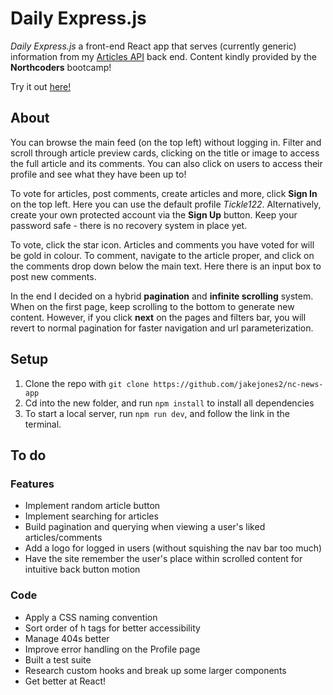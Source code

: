 # Daily Express.js

_Daily Express.js_ a front-end React app that serves (currently generic) information from my [Articles API](https://github.com/jakejones2/articles-api) back end. Content kindly provided by the **Northcoders** bootcamp!

Try it out [here!](https://nc-news-68e5d5.netlify.app/)

## About

You can browse the main feed (on the top left) without logging in. Filter and scroll through article preview cards, clicking on the title or image to access the full article and its comments. You can also click on users to access their profile and see what they have been up to!

To vote for articles, post comments, create articles and more, click **Sign In** on the top left. Here you can use the default profile _Tickle122_. Alternatively, create your own protected account via the **Sign Up** button. Keep your password safe - there is no recovery system in place yet.

To vote, click the star icon. Articles and comments you have voted for will be gold in colour. To comment, navigate to the article proper, and click on the comments drop down below the main text. Here there is an input box to post new comments.

In the end I decided on a hybrid **pagination** and **infinite scrolling** system. When on the first page, keep scrolling to the bottom to generate new content. However, if you click **next** on the pages and filters bar, you will revert to normal pagination for faster navigation and url parameterization.

## Setup

1. Clone the repo with `git clone https://github.com/jakejones2/nc-news-app`
2. Cd into the new folder, and run `npm install` to install all dependencies
3. To start a local server, run `npm run dev`, and follow the link in the terminal.

## To do

### Features

- Implement random article button
- Implement searching for articles
- Build pagination and querying when viewing a user's liked articles/comments
- Add a logo for logged in users (without squishing the nav bar too much)
- Have the site remember the user's place within scrolled content for intuitive back button motion

### Code

- Apply a CSS naming convention
- Sort order of h tags for better accessibility
- Manage 404s better
- Improve error handling on the Profile page
- Built a test suite
- Research custom hooks and break up some larger components
- Get better at React!
